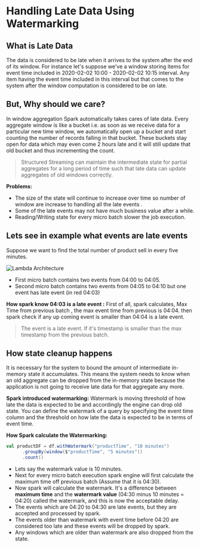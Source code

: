 # Handling Late Data Using Watermarking

## What is Late Data
The data is considered to be late when it arrives to the system after the end of its window. For instance let's suppose we've a window storing items for event time included in 2020-02-02 10:00 - 2020-02-02 10:15 interval. Any item having the event time included in this interval but that comes to the system after the window computation is considered to be on late. 

## But, Why should we care?
In window aggregation Spark automatically takes cares of late data. Every aggregate window is like a bucket i.e. as soon as we receive data for a particular new time window, we automatically open up a bucket and start counting the number of records falling in that bucket. These buckets stay open for data which may even come 2 hours late and it will still update that old bucket and thus incrementing the count.

> Structured Streaming can maintain the intermediate state for partial aggregates for a long period of time such that late data can update aggregates of old windows correctly.

**Problems:**

 - The size of the state will continue to increase over time so number of window are increase to handling all the late events .
 - Some of the late events may not have much business value after a while.
 - Reading/Writing state for every micro batch slower the job execution.  

## Lets see in example what events are late events

Suppose we want to find the total number of product sell in every five minutes.

![Lambda Architecture](https://github.com/gurditsingh/blog/blob/gh-pages/_screenshots/late_1.jpg?raw=true) 

 - First micro batch contains two events from 04:00 to 04:05.
 - Second micro batch contains two events from 04:05 to 04:10 but one event has late event (in red 04:03)
 
 **How spark know 04:03 is a late event :**   First of all, spark calculates, Max Time from previous batch , the max event time from previous is 04:04. then spark check if any up coming event is smaller than 04:04 is a late event.

> The event is a late event. If it's timestamp is smaller than the max timestamp from the previous batch.

## How state cleanup happens
It is necessary for the system to bound the amount of intermediate in-memory state it accumulates. This means the system needs to know when an old aggregate can be dropped from the in-memory state because the application is not going to receive late data for that aggregate any more.

**Spark introduced watermarking:** Watermark is moving threshold of how late the data is expected to be and accordingly the engine can drop old state. You can define the watermark of a query by specifying the event time column and the threshold on how late the data is expected to be in terms of event time.

**How Spark calculate the Watermarking:** 

```scala
val productDF = df.withWatermark("productTime", "10 minutes")
      .groupBy(window($"productTime", "5 minutes"))
      .count()
```

 - Lets say the watermark value is 10 minutes.
 - Next for every micro batch execution spark engine will first calculate the maximum time off previous batch (Assume that it is 04:30).
 - Now spark will calculate the watermark. It's a difference between **maximum time** and the **watermark value** (04:30 minus 10 minutes = 04:20) called the watermark, and this is now the acceptable delay.
 - The events which are  04:20 to 04:30 are late events, but they are accepted and processed by spark.
 - The events older than watermark with event time before 04:20 are considered too late and these events will be dropped by spark.
 - Any windows which are older than watermark are also dropped from the state.

<!--stackedit_data:
eyJoaXN0b3J5IjpbMTU2Mjc3NTU2Nyw1NDUxMTYzMjMsMTY5Mz
M4OTY1OSwtMzU5MTQ1MzU5LDQ3NjQzNTA0NywtMTE3NTUzNjg3
OSw2Mjk4MDI3NzMsNjI0NjIwMjEwLDExOTkzMTQ1NjIsLTEyOT
U0MDE0NjgsNDMyNzY5NzQ3LDU1MTI0NjY2LDQ0OTc0MjgsNzk5
NzM5MTcyLC0yMzQzODk0MCwtMjA4Mjk1MzI0MCw4OTMxOTA4Mj
ksLTE5NjQyNTc1MTksLTE3MjAzMzQ5NTksLTEwNTY2NzIxOTJd
fQ==
-->